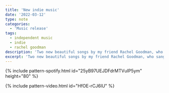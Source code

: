 ```yaml
---
title: 'New indie music'
date: '2022-03-12'
type: note
categories:
  - 'Music release'
tags:
  - independent music
  - indie
  - rachel goodman
description: 'Two new beautiful songs by my friend Rachel Goodman, who sang on two songs in my last concept album.'
excerpt: 'Two new beautiful songs by my friend Rachel Goodman, who sang on two songs in my last concept album.'
---
```

{% include pattern-spotify.html id="25yB97UEJDFdrMTVuIP5ym" height="80" %}

{% include pattern-video.html id="HfOE-rCJ6lU" %}